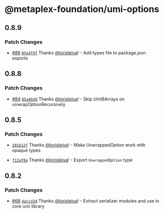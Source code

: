 # @metaplex-foundation/umi-options

## 0.8.9

### Patch Changes

- [#86](https://github.com/metaplex-foundation/umi/pull/86) [`05e4f9f`](https://github.com/metaplex-foundation/umi/commit/05e4f9ffa4e73d9db8442b26cd32577dc32075c2) Thanks [@lorisleiva](https://github.com/lorisleiva)! - Add types file to package.json exports

## 0.8.8

### Patch Changes

- [#84](https://github.com/metaplex-foundation/umi/pull/84) [`05a4bdd`](https://github.com/metaplex-foundation/umi/commit/05a4bdd7da2c239ea9740e8ed7e496d3494709d9) Thanks [@lorisleiva](https://github.com/lorisleiva)! - Skip Uint8Arrays on unwrapOptionRecursively

## 0.8.5

### Patch Changes

- [`281b12f`](https://github.com/metaplex-foundation/umi/commit/281b12f052ed343c1d5ed25335a3efe283f7809f) Thanks [@lorisleiva](https://github.com/lorisleiva)! - Make UnwrappedOption work with opaque types

- [`f12af8e`](https://github.com/metaplex-foundation/umi/commit/f12af8e0127bea479155e73c6d4730ee94736ac7) Thanks [@lorisleiva](https://github.com/lorisleiva)! - Export `UnwrappedOption` type

## 0.8.2

### Patch Changes

- [#68](https://github.com/metaplex-foundation/umi/pull/68) [`4accd34`](https://github.com/metaplex-foundation/umi/commit/4accd34f0a70d360321c42f395a2ad45cbadca16) Thanks [@lorisleiva](https://github.com/lorisleiva)! - Extract serializer modules and use in core umi library

